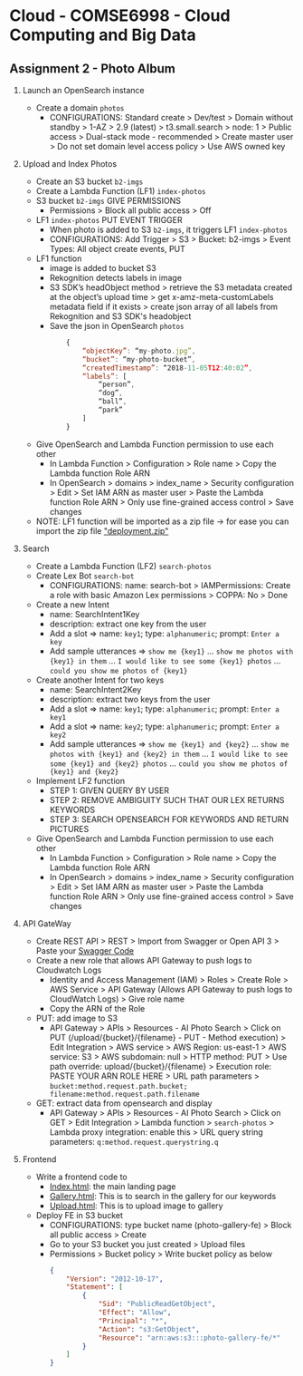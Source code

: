 # Cloud - COMSE6998 - Cloud Computing and Big Data

## Assignment 2 - Photo Album

1. Launch an OpenSearch instance
    - Create a domain `photos`
        - CONFIGURATIONS: Standard create > Dev/test > Domain without standby > 1-AZ > 2.9 (latest) > t3.small.search > node: 1 > Public access > Dual-stack mode - recommended > Create master user > Do not set domain level access policy > Use AWS owned key

2. Upload and Index Photos
    - Create an S3 bucket   `b2-imgs`
    - Create a Lambda Function (LF1) `index-photos`
    - S3 bucket `b2-imgs` GIVE PERMISSIONS
        - Permissions > Block all public access > Off
    - LF1 `index-photos` PUT EVENT TRIGGER
        - When photo is added to S3 `b2-imgs`, it triggers LF1 `index-photos`
        - CONFIGURATIONS: Add Trigger > S3 > Bucket: b2-imgs > Event Types: All object create events, PUT
    - LF1 function
        - image is added to bucket S3
        - Rekognition detects labels in image
        - S3 SDK’s headObject method > retrieve the S3 metadata created at the object’s upload time > get x-amz-meta-customLabels metadata field if it exists > create json array of all labels from Rekognition and S3 SDK's headobject
        - Save the json in OpenSearch `photos`
            ```js
                {
                    “objectKey”: “my-photo.jpg”,
                    “bucket”: “my-photo-bucket”,
                    “createdTimestamp”: “2018-11-05T12:40:02”,
                    “labels”: [
                        “person”,
                        “dog”,
                        “ball”,
                        “park”
                    ]
                }
            ```
    - Give OpenSearch and Lambda Function permission to use each other
        - In Lambda Function > Configuration > Role name > Copy the Lambda function Role ARN
        - In OpenSearch > domains > index_name > Security configuration > Edit > Set IAM ARN as master user > Paste the Lambda function Role ARN > Only use fine-grained access control > Save changes
    - NOTE: LF1 function will be imported as a zip file -> for ease you can import the zip file ["deployment.zip"](./deployment.zip)

3. Search
    - Create a Lambda Function (LF2) `search-photos`
    - Create Lex Bot `search-bot`
        - CONFIGURATIONS: name: search-bot > IAMPermissions: Create a role with basic Amazon Lex permissions > COPPA: No > Done
    - Create a new Intent 
        - name: SearchIntent1Key
        - description: extract one key from the user
        - Add a slot => name: `key1`; type: `alphanumeric`; prompt: `Enter a key`
        - Add sample utterances => `show me {key1}` ... `show me photos with {key1} in them` ... `I would like to see some {key1} photos` ... `could you show me photos of {key1}`
    - Create another Intent for two keys
        - name: SearchIntent2Key
        - description: extract two keys from the user
        - Add a slot => name: `key1`; type: `alphanumeric`; prompt: `Enter a key1`
        - Add a slot => name: `key2`; type: `alphanumeric`; prompt: `Enter a key2`
        - Add sample utterances => `show me {key1} and {key2}` ... `show me photos with {key1} and {key2} in them` ... `I would like to see some {key1} and {key2} photos` ... `could you show me photos of {key1} and {key2}`
    - Implement LF2 function
        - STEP 1: GIVEN QUERY BY USER
        - STEP 2: REMOVE AMBIGUITY SUCH THAT OUR LEX RETURNS KEYWORDS
        - STEP 3: SEARCH OPENSEARCH FOR KEYWORDS AND RETURN PICTURES
    - Give OpenSearch and Lambda Function permission to use each other
        - In Lambda Function > Configuration > Role name > Copy the Lambda function Role ARN
        - In OpenSearch > domains > index_name > Security configuration > Edit > Set IAM ARN as master user > Paste the Lambda function Role ARN > Only use fine-grained access control > Save changes

4. API GateWay
    - Create REST API > REST > Import from Swagger or Open API 3 > Paste your [Swagger Code](./swagger.yaml)
    - Create a new role that allows API Gateway to push logs to Cloudwatch Logs
        - Identity and Access Management (IAM) > Roles > Create Role > AWS Service > API Gateway (Allows API Gateway to push logs to CloudWatch Logs) > Give role name
        - Copy the ARN of the Role
    - PUT: add image to S3
        - API Gateway > APIs > Resources - AI Photo Search > Click on PUT (/upload/{bucket}/{filename} - PUT - Method execution) > Edit Integration > AWS service > AWS Region: us-east-1 > AWS service: S3 > AWS subdomain: null > HTTP method: PUT > Use path override: upload/{bucket}/{filename} > Execution role: PASTE YOUR ARN ROLE HERE > URL path parameters > `bucket:method.request.path.bucket; filename:method.request.path.filename`
    - GET: extract data from opensearch and display
        - API Gateway > APIs > Resources - AI Photo Search > Click on GET > Edit Integration > Lambda function > `search-photos` > Lambda proxy integration: enable this > URL query string parameters: `q:method.request.querystring.q`

5. Frontend
    - Write a frontend code to
        - [Index.html](./frontend/index.html): the main landing page
        - [Gallery.html](./frontend/gallery.html): This is to search in the gallery for our keywords
        - [Upload.html](./frontend/upload.html): This is to upload image to gallery
    - Deploy FE in S3 bucket
        - CONFIGURATIONS: type bucket name (photo-gallery-fe) > Block all public access > Create
        - Go to your S3 bucket you just created > Upload files
        - Permissions > Bucket policy > Write bucket policy as below
            ```json
            {
                "Version": "2012-10-17",
                "Statement": [
                    {
                        "Sid": "PublicReadGetObject",
                        "Effect": "Allow",
                        "Principal": "*",
                        "Action": "s3:GetObject",
                        "Resource": "arn:aws:s3:::photo-gallery-fe/*"
                    }
                ]
            }
            ```